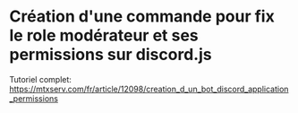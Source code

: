 # Création d'une commande pour fix le role modérateur et ses permissions sur discord.js

Tutoriel complet: https://mtxserv.com/fr/article/12098/creation_d_un_bot_discord_application_permissions
